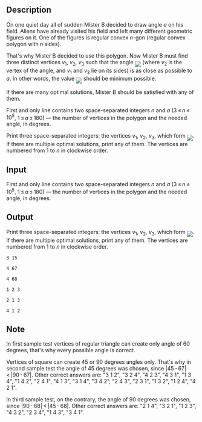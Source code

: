 ## Description

<div><p>On one quiet day all of sudden Mister B decided to draw angle <span class="tex-span"><i>a</i></span> on his field. Aliens have already visited his field and left many different geometric figures on it. One of the figures is <span class="tex-font-style-bf">regular convex <span class="tex-span"><i>n</i></span>-gon</span> (regular convex polygon with <span class="tex-span"><i>n</i></span> sides).</p><p>That's why Mister B decided to use this polygon. Now Mister B must find three distinct vertices <span class="tex-span"><i>v</i><sub class="lower-index">1</sub></span>, <span class="tex-span"><i>v</i><sub class="lower-index">2</sub></span>, <span class="tex-span"><i>v</i><sub class="lower-index">3</sub></span> such that the angle <img align="middle" class="tex-formula" src="file://yxKQ54mN.png" style="max-width: 100.0%;max-height: 100.0%;"> (where <span class="tex-span"><i>v</i><sub class="lower-index">2</sub></span> is the vertex of the angle, and <span class="tex-span"><i>v</i><sub class="lower-index">1</sub></span> and <span class="tex-span"><i>v</i><sub class="lower-index">3</sub></span> lie on its sides) is as close as possible to <span class="tex-span"><i>a</i></span>. In other words, the value <img align="middle" class="tex-formula" src="file://uE3gDOVb.png" style="max-width: 100.0%;max-height: 100.0%;"> should be minimum possible.</p><p>If there are many optimal solutions, Mister B should be satisfied with any of them.</p></div><div class="input-specification"><p>First and only line contains two space-separated integers <span class="tex-span"><i>n</i></span> and <span class="tex-span"><i>a</i></span> (<span class="tex-span">3 ≤ <i>n</i> ≤ 10<sup class="upper-index">5</sup></span>, <span class="tex-span">1 ≤ <i>a</i> ≤ 180</span>)&nbsp;— the number of vertices in the polygon and the needed angle, in degrees.</p></div><div class="output-specification"><p>Print three space-separated integers: the vertices <span class="tex-span"><i>v</i><sub class="lower-index">1</sub></span>, <span class="tex-span"><i>v</i><sub class="lower-index">2</sub></span>, <span class="tex-span"><i>v</i><sub class="lower-index">3</sub></span>, which form <img align="middle" class="tex-formula" src="file://LQeUyrp9.png" style="max-width: 100.0%;max-height: 100.0%;">. If there are multiple optimal solutions, print any of them. The vertices are numbered from <span class="tex-span">1</span> to <span class="tex-span"><i>n</i></span> in clockwise order.</p></div>

## Input

<p>First and only line contains two space-separated integers <span class="tex-span"><i>n</i></span> and <span class="tex-span"><i>a</i></span> (<span class="tex-span">3 ≤ <i>n</i> ≤ 10<sup class="upper-index">5</sup></span>, <span class="tex-span">1 ≤ <i>a</i> ≤ 180</span>)&nbsp;— the number of vertices in the polygon and the needed angle, in degrees.</p>

## Output

<p>Print three space-separated integers: the vertices <span class="tex-span"><i>v</i><sub class="lower-index">1</sub></span>, <span class="tex-span"><i>v</i><sub class="lower-index">2</sub></span>, <span class="tex-span"><i>v</i><sub class="lower-index">3</sub></span>, which form <img align="middle" class="tex-formula" src="file://LQeUyrp9.png" style="max-width: 100.0%;max-height: 100.0%;">. If there are multiple optimal solutions, print any of them. The vertices are numbered from <span class="tex-span">1</span> to <span class="tex-span"><i>n</i></span> in clockwise order.</p>





```input1
3 15

```




```input2
4 67

```




```input3
4 68

```




```output1
1 2 3

```




```output2
2 1 3

```




```output3
4 1 2

```



## Note

<p>In first sample test vertices of regular triangle can create only angle of <span class="tex-span">60</span> degrees, that's why every possible angle is correct.</p><p>Vertices of square can create <span class="tex-span">45</span> or <span class="tex-span">90</span> degrees angles only. That's why in second sample test the angle of <span class="tex-span">45</span> degrees was chosen, since <span class="tex-span">|45 - 67| &lt; |90 - 67|</span>. Other correct answers are: "3 1 2", "3 2 4", "4 2 3", "4 3 1", "1 3 4", "1 4 2", "2 4 1", "4 1 3", "3 1 4", "3 4 2", "2 4 3", "2 3 1", "1 3 2", "1 2 4", "4 2 1".</p><p>In third sample test, on the contrary, the angle of <span class="tex-span">90</span> degrees was chosen, since <span class="tex-span">|90 - 68| &lt; |45 - 68|</span>. Other correct answers are: "2 1 4", "3 2 1", "1 2 3", "4 3 2", "2 3 4", "1 4 3", "3 4 1".</p>
